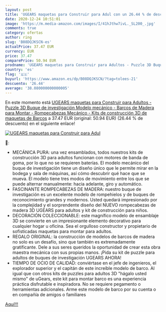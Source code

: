 ```yaml
---
layout: post
title: 'UGEARS maquetas para Construir para Adul con un 26.44 % de descuento'
date: 2020-12-24 10:51:01
image: 'https://m.media-amazon.com/images/I/41hJthw7ivL._SL200_.jpg'
comments: true
category: ofertas
author: ring
slug: 'B08DQJKSCN-es'
actualPrice: 37.47 EUR
currency: EUR
price: 37.47
comparePrice: 50.94 EUR
prodname: 'UGEARS maquetas para Construir para Adultos - Puzzle 3D Buque de investigación Modelo mecánico - Barcos de Madera para Montar - Rompecabezas Mecánico - Kits de construcción 3D de maquetas de Barcos'
country: 'es'
flag: '🇪🇸'
buyurl: 'https://www.amazon.es/dp/B08DQJKSCN/?tag=tolees-21'
descuento: '26.44'
average: '38.080000000000005'
---
```


En este momento está [UGEARS maquetas para Construir para Adultos - Puzzle 3D Buque de investigación Modelo mecánico - Barcos de Madera para Montar - Rompecabezas Mecánico - Kits de construcción 3D de maquetas de Barcos](https://www.amazon.es/dp/B08DQJKSCN/?tag=tolees-21) a 37.47 EUR (original: 50.94 EUR) (26.44 %  de descuento) en el siguiente enlace!

[![UGEARS maquetas para Construir para Adul](https://m.media-amazon.com/images/I/41hJthw7ivL._SL200_.jpg)](https://www.amazon.es/dp/B08DQJKSCN/?tag=tolees-21)

🔎:

- MECÁNICA PURA: una vez ensamblados, todos nuestros kits de construcción 3D para adultos funcionan con motores de banda de goma, por lo que no se requieren baterías. El modelo mecánico del buque de investigación tiene un diseño único que le permite mirar en la bodega y sala de máquinas, así cómo descubrir qué hace que se mueva. El modelo tiene tres modos de movimiento entre los que se puede alternar manualmente: hacia adelante, giro y automático.
- FASCINANTE ROMPECABEZAS DE MADERA: nuestro buque de investigación es un excelente modelo de rompehielos y de buques de reconocimiento grandes y modernos. Usted quedará impresionado por la complejidad y el sorprendente diseño del NUEVO rompecabezas de madera 3D UGEARS para adultos y kit de construcción para niños.
- DECORACIÓN COLECCIONABLE: este magnífico modelo de ensamblaje 3D se convierte en un impresionante elemento decorativo para cualquier hogar u oficina. Sea el orgulloso constructor y propietario de sofisticadas maquetas para montar para adultos.
- REGALO ORIGINAL: la construcción de modelos de barcos de madera no solo es un desafío, sino que también es extremadamente gratificante. Dele a sus seres queridos la oportunidad de crear esta obra maestra mecánica con sus propias manos. ¡Pida su kit de puzzle para adultos de buques de investigación UGEARS AHORA!
- TIEMPO DE OCIO DE CALIDAD: conviértase en el jefe de ingenieros, el explorador superior y el capitán de este increíble modelo de barco. Al igual que con otros kits de puzzles para adultos 3D "hágalo usted mismo" de uGears, este kit para montar barco es una experiencia práctica disfrutable e inspiradora. No se requiere pegamento o herramientas adicionales. Arme este modelo de barco por su cuenta o en compañía de amigos o familiares

[Aquí!!!](https://www.amazon.es/dp/B08DQJKSCN/?tag=tolees-21)
